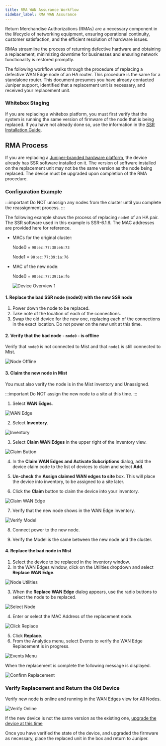 ```yaml
---
title: RMA WAN Assurance Workflow
sidebar_label: RMA WAN Assurance
---
```


Return Merchandise Authorizations (RMAs) are a necessary component in the lifecycle of networking equipment, ensuring operational continuity, customer satisfaction, and the efficient resolution of hardware issues.

RMAs streamline the process of returning defective hardware and obtaining a replacement, minimizing downtime for businesses and ensuring network functionality is restored promptly.

The following workflow walks through the procedure of replacing a defective WAN Edge node of an HA router. This procedure is the same for a standalone router. This document presumes you have already contacted Juniper support, identified that a replacement unit is necessary, and received your replacement unit.

### Whitebox Staging
If you are replacing a whitebox platform, you must first verify that the system is running the same version of firmware of the node that is being replaced. If you have not already done so, use the information in the [SSR Installation Guide](intro_installation.md).

## RMA Process
If you are replacing a [Juniper-branded hardware platform](hdwr_ssr_device_port_layout.mdx), the device already has SSR software installed on it. The version of software installed on the replacement unit may not be the same version as the node being replaced. The device must be upgraded upon completion of the RMA procedure.

### Configuration Example

:::important
Do NOT unassign any nodes from the cluster until you complete the reassignment process.
:::

The following example shows the process of replacing `node0` of an HA pair. The SSR software used in this example is SSR-6.1.6. The MAC addresses are provided here for reference.

- MACs for the original cluster:

  Node0 = `90:ec:77:38:e6:73`

  Node1 = `90:ec:77:39:1a:76`

- MAC of the new node:

  Node0 = `90:ec:77:39:1e:f6`

  ![Device Overview 1](/img/rma_wan_assurance_router.png)

#### 1. Replace the bad SSR node (node0) with the new SSR node

  1. Power down the node to be replaced. 
  2. Take note of the location of each of the connections. 
  3. Swap the old device for the new one, replacing each of the connections in the exact location. Do not power on the new unit at this time.

#### 2. Verify that the bad node - `node0` - is offline

Verify that `node0` is not connected to Mist and that `node1` is still connected to Mist.
 
  ![Node Offline](/img/rma_wan_assurance_node_0_offline.png)

#### 3. Claim the new node in Mist 

You must also verify the node is in the Mist inventory and Unassigned.

:::important
Do NOT assign the new node to a site at this time.
:::

  1. Select **WAN Edges**. 

 ![WAN Edge](/img/rma_wan_assurance_select_wan_edges.png)

  2. Select **Inventory**.

 ![Inventory](/img/rma_wan_assurance_select_inventory.png)

  3. Select **Claim WAN Edges** in the upper right of the Inventory view.

 ![Claim Button](/img/rma_wan_claim_button.png)

  4. In the **Claim WAN Edges and Activate Subcriptions** dialog, add the device claim code to the list of devices to claim and select **Add**.

  5. **Un-check** the **Assign claimed WAN edges to site** box. This will place the device into inventory, to be assigned to a site later.

  6. Click the **Claim** button to claim the device into your inventory.

 ![Claim WAN Edge](/img/rma_wan_assurance_claim_wan_edge.png)

  7. Verify that the new node shows in the WAN Edge Inventory.

 ![Verify Model](/img/rma_wan_assurance_verify_model.png)

  8. Connect power to the new node.

  9. Verify the Model is the same between the new node and the cluster.

#### 4. Replace the bad node in Mist

  1. Select the device to be replaced in the Inventory window.
  2. In the WAN Edges window, click on the Utilities dropdown and select **Replace WAN Edge**.

 ![Node Utilities](/img/rma_wan_assurance_node_utilities.png)

  3. When the **Replace WAN Edge** dialog appears, use the radio buttons to select the node to be replaced.

 ![Select Node](/img/rma_wan_assurance_select_node.png)

  4. Enter or select the MAC Address of the replacement node.

 ![Click Replace](/img/rma_wan_assurance_select_mac.png)

  5. Click **Replace**.
  6. From the Analytics menu, select Events to verify the WAN Edge Replacement is in progress. 

 ![Events Menu](/img/rma_wan_assurance_select_events.png)

 When the replacement is complete the following message is displayed.

 ![Confirm Replacement](/img/rma_wan_assurance_node_replaced.png)

### Verify Replacement and Return the Old Device
  
Verify new node is online and running in the WAN Edges view for All Nodes.

 ![Verify Online](/img/rma_wan_assurance_verify_online.png)

If the new device is not the same version as the existing one, [upgrade the device at this time](https://www.juniper.net/documentation/us/en/software/mist/mist-wan/topics/task/ssr-configuration-wan-edge-upgrade.html)

Once you have verified the state of the device, and upgraded the firmware as necessary, place the replaced unit in the box and return to Juniper.
